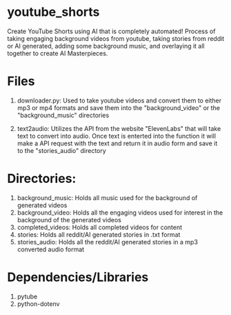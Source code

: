 # youtube_shorts
Create YouTube Shorts using AI that is completely automated! Process of taking engaging background videos from youtube, taking stories from reddit or AI generated, adding some background music, and overlaying it all together to create AI Masterpieces.

# Files
1) downloader.py: Used to take youtube videos and convert them to either mp3 or mp4 formats and save them into the "background_video" or the "background_music" directories

2) text2audio: Utilizes the API from the website "ElevenLabs" that will take text to convert into audio. Once text is enterted into the function it will make a API request with the text and return it in audio form and save it to the "stories_audio" directory

# Directories:
1) background_music: Holds all music used for the background of generated videos
2) background_video: Holds all the engaging videos used for interest in the background of the generated videos
3) completed_videos: Holds all completed videos for content
4) stories: Holds all reddit/AI generated stories in .txt format
5) stories_audio: Holds all the reddit/AI generated stories in a mp3 converted audio format

# Dependencies/Libraries
1) pytube
2) python-dotenv